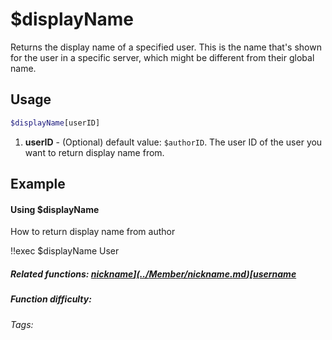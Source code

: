 # $displayName

Returns the display name of a specified user. This is the name that's shown for the user in a specific server, which might be different from their global name.

## Usage

```bash
$displayName[userID]
```
1. **userID** - (Optional) default value: `$authorID`. The user ID of the user you want to return display name from.

## Example

#### Using $displayName

How to return display name from author

<discord-messages>
    <discord-message :bot="false" role-color="#d6e0ff" author="User" avatar="https://cdn.discordapp.com/embed/avatars/0.png">
        !!exec $displayName
    </discord-message>
    <discord-message :bot="true" role-color="#5fb0fa" author="Custom Command" avatar="https://doc.ccommandbot.com/bot-profile.png">
        User
    </discord-message>
</discord-messages>

##### Related functions: [$nickname](../Member/nickname.md) [$username](../Member/username.md)

##### Function difficulty: <Badge type="tip" text="Easy" vertical="middle"/>
###### Tags: <Badge type="tip" text="name" vertical="middle"/> <Badge type="tip" text="username" vertical="middle"/> <Badge type="tip" text="nickname" vertical="middle"/>